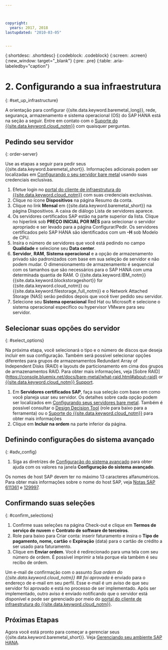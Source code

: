 ```yaml
---



copyright:
  years: 2017, 2018
lastupdated: "2010-03-05"


---
```


{:shortdesc: .shortdesc}
{:codeblock: .codeblock}
{:screen: .screen}
{:new_window: target="_blank"}
{:pre: .pre}
{:table: .aria-labeledby="caption"}

# 2. Configurando a sua infraestrutura
{: #set_up_infrastructure}

A orientação para configurar {{site.data.keyword.baremetal_long}}, rede, segurança, armazenamento e sistema operacional (OS) do SAP HANA está na seção a seguir. Entre em contato com o [Suporte do {{site.data.keyword.cloud_notm}}](https://console.bluemix.net/docs/get-support/howtogetsupport.html#getting-customer-support) com quaisquer perguntas.

## Pedindo seu servidor
{: order-server}

Use as etapas a seguir para pedir seus {{site.data.keyword.baremetal_short}}. Informações adicionais podem ser localizadas em [Configurando o seu servidor bare metal](https://console.bluemix.net/docs/bare-metal/configuring.html#configuring-your-bare-metal-server) usando suas credenciais exclusivas.

1. Efetue login no [portal do cliente de infraestrutura do {{site.data.keyword.cloud_notm}}](https://control.softlayer.com) com suas credenciais exclusivas.
2. Clique no ícone **Dispositivos** na página Resumo da conta.
3. Clique no link **Mensal** em {{site.data.keyword.baremetal_short}} na página Dispositivos. A caixa de diálogo Lista de servidores aparece.
4. Os servidores certificados SAP estão na parte superior da lista. Clique no hiperlink sob **PREÇO INICIAL POR MÊS** para selecionar o servidor apropriado e ser levado para a página Configurar/Pedir. Os servidores certificados pelo SAP HANA são identificados com um **-H** sob Modelo de CPU.  
5. Insira o número de servidores que você está pedindo no campo **Qualidade** e selecione seu **Data center**.
6. **Servidor**, **RAM**, **Sistema operacional** e a opção de armazenamento privado são padronizados com base em sua seleção de servidor e não podem mudar. O dimensionamento de armazenamento é sequencial com os tamanhos que são necessários para o SAP HANA com uma determinada quantia de RAM. O {{site.data.keyword.IBM_notm}} {{site.data.keyword.blockstorageshort}} for {{site.data.keyword.cloud_notm}} ou {{site.data.keyword.filestorage_full_notm}} e o Network Attached Storage (NAS) serão pedidos depois que você tiver pedido seu servidor.
7. Selecione seu **Sistema operacional** Red Hat ou Microsoft e selecione o sistema operacional específico ou hypervisor VMware para seu servidor.

## Selecionar suas opções do servidor
{: #select_options}

Na próxima etapa, você selecionará o tipo e o número de discos que deseja incluir em sua configuração. Também será possível selecionar opções diferentes para grupos de armazenamentos Redundant Array of Independent Disks (RAID) e layouts de particionamento em cima dos grupos de armazenamentos RAID. Para obter mais informações, veja [Sobre RAID](https://console.bluemix.net/docs/bare-metal/what-raid.html#about-raid} or [{{site.data.keyword.cloud_notm}} Support](https://console.bluemix.net/docs/get-support/howtogetsupport.html#getting-customer-support).

1. Em **Servidores certificados SAP**, faça sua seleção com base em como você planeja usar seu servidor. Os detalhes sobre cada opção podem ser localizados em [Configurando seus servidores bare metal](https://console.bluemix.net/docs/bare-metal/configuring.html#setting-up-your-bare-metal-servers). Também é possível consultar o [Design Decision Tool](https://github.com/ibm-cloud-architecture/infrastructure-design-decision-tool) (role para baixo para a ferramenta) ou o [Suporte do {{site.data.keyword.cloud_notm}}](https://console.bluemix.net/docs/get-support/howtogetsupport.html#getting-customer-support) para obter mais informações
2. Clique em **Incluir na ordem** na parte inferior da página.

## Definindo configurações do sistema avançado
{: #adv_config}

1. Siga as diretrizes de [Configuração do sistema avançado](https://console.bluemix.net/docs/bare-metal/configuring.html#advanced-system-configuration) para obter ajuda com os valores na janela **Configuração do sistema avançado**.

Os nomes de host SAP devem ter no máximo 13 caracteres alfanuméricos. Para obter mais informações sobre o nome do host SAP, veja [Notas SAP 611361](https://launchpad.support.sap.com/#/611361) e [129997](https://launchpad.support.sap.com/#/129997). 

## Confirmando suas seleções
{: #confirm_selections}

1. Confirme suas seleções na página Check-out e clique em **Termos de serviço de nuvem** e **Contrato de software de terceiros**.
2. Role para baixo para Criar conta: inserir faturamento e insira o **Tipo de pagamento, nome, cartão** e **Expiração** (data) para o cartão de crédito a ser usado para faturamento.
3. Clique em **Enviar ordem**. Você é redirecionado para uma tela com seu número de ordem. É possível imprimir a tela porque ela também é seu recibo de ordem.

Um e-mail de confirmação com o assunto _Sua ordem do {{site.data.keyword.cloud_notm}} ## foi aprovada_ é enviado para o endereço de e-mail em seu perfil. Esse e-mail é um aviso de que seu servidor foi aprovado e está no processo de ser implementado. Após ser implementado, outro aviso é enviado notificando que o servidor está disponível e pode ser gerenciado por meio do [portal do cliente de infraestrutura do {{site.data.keyword.cloud_notm}}](https://control.softlayer.com).

## Próximas Etapas

Agora você está pronto para começar a gerenciar seus {{site.data.keyword.baremetal_short}}. Veja [Gerenciando seu ambiente SAP HANA](/docs/infrastructure/sap-hana/hana-manage-environment.html).

